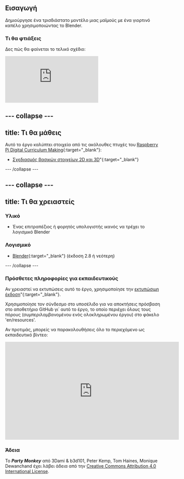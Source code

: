 ## Εισαγωγή

Δημιούργησε ένα τρισδιάστατο μοντέλο μιας μαϊμούς με ένα γιορτινό καπέλο χρησιμοποιώντας το Blender.

### Τι θα φτιάξεις

Δες πώς θα φαίνεται το τελικό σχέδιο:

<div class="responsive-embed responsive-embed--video">
  <iframe class="responsive-embed__iframe" src="https://sketchfab.com/models/11edaf9b8d1b4d62b5b30b28a292df71/embed" frameborder="0" allowvr allowfullscreen mozallowfullscreen="true" webkitallowfullscreen="true"></iframe>
</div>

--- collapse ---
---
title: Τι θα μάθεις
---

Αυτό το έργο καλύπτει στοιχεία από τις ακόλουθες πτυχές του [Raspberry Pi Digital Curriculum Making](http://rpf.io/curriculum){:target="_blank"}:

+ [Σχεδιασμός βασικών στοιχείων 2D και 3D](https://curriculum.raspberrypi.org/design/creator/)"{:target="_blank"}

--- /collapse ---

--- collapse ---
---
title: Τι θα χρειαστείς
---

### Υλικό

+ Ένας επιτραπέζιος ή φορητός υπολογιστής ικανός να τρέχει το λογισμικό Blender

### Λογισμικό

+ [Blender](https://www.blender.org/download/){:target="_blank"} (έκδοση 2.8 ή νεότερη)

--- /collapse ---

### Πρόσθετες πληροφορίες για εκπαιδευτικούς

Αν χρειαστεί να εκτυπώσεις αυτό το έργο, χρησιμοποίησε την [εκτυπώσιμη έκδοση](https://projects.raspberrypi.org/el-GR/projects/blender-party-monkey/print)"{:target="_blank"}.

Χρησιμοποίησε τον σύνδεσμο στο υποσέλιδο για να αποκτήσεις πρόσβαση στο αποθετήριο GitHub γι΄ αυτό το έργο, το οποίο περιέχει όλους τους πόρους (συμπεριλαμβανομένου ενός ολοκληρωμένου έργου) στο φάκελο 'en/resources'.

Αν προτιμάς, μπορείς να παρακολουθήσεις όλο το περιεχόμενο ως εκπαιδευτικό βίντεο: 
<iframe width="560" height="315" src="https://www.youtube.com/embed/93ux_JliBew" frameborder="0" allowfullscreen mark="crwd-mark"></iframe> 

### Άδεια

Το ***Party Monkey*** από 3Dami & b3d101, Peter Kemp, Tom Haines, Monique Dewanchand έχει λάβει άδεια από την [Creative Commons Attribution 4.0 International License](http://creativecommons.org/licenses/by-sa/4.0/).